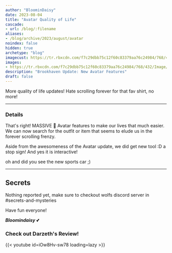 ```yaml
---
author: "BloominDaisy"
date: 2023-08-04
title: "Avatar Quality of Life"
cascade:
- url: /blog/:filename
aliases:
- /blog/archive/2023/august/avatar
noindex: false
hidden: true
archetype: "blog"
imagecust: https://tr.rbxcdn.com/f7c29dbb75c12f60c83379aa76c24984/768/432/Image/Png
images:
- https://tr.rbxcdn.com/f7c29dbb75c12f60c83379aa76c24984/768/432/Image/Png
description: "Brookhaven Update: New Avatar Features"
draft: false
---
```


More quality of life updates! Hate scrolling forever for that fav shirt, no more!


---

### Details

That's right! MASSIVE <span class="emojify">🤯</span> Avatar features to make our lives that much easier. We can now search for the outfit or item that seems to elude us in the forever scrolling frenzy.

Aside from the awesomeness of the Avatar update, we did get new tool :D a stop sign! And yes it is interactive!

oh and did you see the new sports car ;) 



---

## Secrets

Nothing reported yet, make sure to checkout wolfs discord server in #secrets-and-mysteries 

Have fun everyone!

_**Bloomindaisy**_ <span class="nowrap"><span class="emojify">💕</span>


### Check out Darzeth's Review!

{{< youtube id=iOw8Hv-sw78 loading=lazy >}}